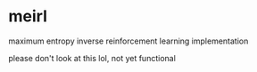 # meirl
maximum entropy inverse reinforcement learning implementation

please don't look at this lol, not yet functional